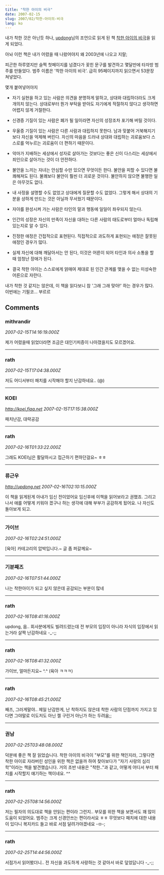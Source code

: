 ```yaml
---
title: "착한 아이의 비극"
date: 2007-02-15
slug: 2007/02/착한-아이의-비극
lang: ko
---
```


내가 착한 것은 아닌듯 하나, [updong](http://updong.net)님의 조언으로 읽게 된 책 [착한 아이의 비극](http://www.yes24.com/Goods/FTGoodsView.aspx?goodsNo=419852&CategoryNumber=001001001005)을 읽게 되었다.

아놔 이런 책은 내가 어렸을 때 나왔어야지 왜 2003년에 나오고 지랄;

피곤한 하루였지만 슬쩍 첫페이지를 넘겼다가 꽂힌 문구를 발견하고 몇달만에 타자방 범주를 만들었다.
범주 이름은 '착한 아이의 비극'. 급히 95페이지까지 읽으면서 53문장 쳐넣었다. 

몇개 붙여넣어야지

- 자기 실현을 하고 있는 사람은 의견을 분명하게 말하고, 상대와 대립하더라도 크게 개의치 않는다. 상대로부터 뭔가 부탁을 받아도 자기에게 적절하지 않다고 생각하면 어렵지 않게 거절한다.
- 신경증 기질이 있는 사람은 폐가 될 일이라면 자신의 성장조차 포기해 버릴 것이다.
- 우울증 기질이 있는 사람은 다른 사람과 대립하지 못한다. 남과 맞붙어 거북해지기 보다 자신을 억제해 버린다. 자신의 마음을 드러내 상대와 대립하는 괴로움보다 스스로를 억누르는 괴로움이 더 편하기 때문이다.
- 악마가 지배하는 세상에서 성자로 살아가는 것보다는 좋은 신이 다스리는 세상에서 죄인으로 살아가는 것이 더 안전하다.
- 불안을 느끼는 자녀는 안심할 수만 있으면 무엇이든 한다. 불안을 피할 수 있다면 불쾌해져도 된다. 불쾌보다 불안이 훨씬 더 괴로운 것이다. 불안하지 않으면 불행한 일은 아무것도 없다.
- 내 사정을 설명할 수도 없었고 상대에게 질문할 수도 없었다. 그렇게 해서 상대의 기분을 상하게 만드는 것은 아닐까 무서웠기 때문이다.

- 자아를 완성시켜 가는 사람은 타인의 말과 행동에 일일이 좌우되지 않는다.
- 인간의 성장은 자신의 만족이 자신을 대하는 다른 사람의 태도로부터 얼마나 독립해 있는지로 알 수 있다.
- 진정한 애정은 간접적으로 표현된다. 직접적으로 과도하게 표현되는 애정은 잘못된 애정인 경우가 많다.
- 실제 자신에 대해 깨달아서는 안 된다, 이것은 어른이 되어 타인과 의사 소통을 할 때 엄청난 장애가 된다.
- 결국 착한 아이는 스스로에게 얽매여 제대로 된 인간 관계를 맺을 수 없는 미성숙한 어른으로 자란다.

내가 착한 것 같지는 않은데, 이 책을 읽다보니 참 '그래 그래 맞아!' 하는 경우가 많다.
이번에는 기필코... 부르르

## Comments

### mithrandir
*2007-02-15T14:16:19.000Z*

제가 어렸을때 읽었더라면 조금은 대인기피증이 나아졌을지도 모르겠어요.

---

### rath
*2007-02-15T17:04:38.000Z*

저도 어디서부터 패치를 시작해야 할지 난감하네요.. (@)

---

### KOEI
*http://koei.fiaa.net*
*2007-02-15T17:15:38.000Z*

패치난감, 대략공감

---

### rath
*2007-02-16T01:33:22.000Z*

그래도 KOEI님은 활달하시고 접근하기 편하던걸요~ ㅎㅎ

---

### 류근우
*http://updong.net*
*2007-02-16T02:10:15.000Z*

이 책을 읽게된게 아내가 임신 전이었어요 임신후에 이책을 읽어보라고 권했죠.
그리고 나서 애를 어떻게 키워야 겠구나 하는 생각에 대해 부부가 공감하게 됬어요.
나 자신도 돌아보게 되고.

---

### 가이브
*2007-02-16T02:24:51.000Z*

[육아] 카테고리의 압박입니다.~ 글 좀 퍼갈께요~

---

### 기분째즈
*2007-02-16T07:51:44.000Z*

나는 착한아이가 되고 싶지 않은데 공감되는 부분이 많네

---

### rath
*2007-02-16T08:41:16.000Z*

updong, 음.. 회사분에게도 빌려드렸는데 전 부모의 입장이 아니라 자식의 입장에서 읽는거라 살짝 난감하네요 -_-;;

---

### rath
*2007-02-16T08:41:32.000Z*

가이브, 얼마든지요~ ^.^ (육아 ㅋㅋㅋ)

---

### rath
*2007-02-16T08:45:21.000Z*

째즈, 그러게말야.. 제일 난감한게, 난 착하지도 않은데 착한 사람의 단점까지 가지고 있다면 그야말로 이도저도 아닌 젤 구린거 아닌가 하는 두려움;;

---

### 권남
*2007-02-25T03:48:08.000Z*

덕분에 좋은 책 잘 읽었습니다. 착한 아이의 비극이 "부모"를 위한 책인지라, 그렇다면 착한 아이로 자라버린 성인을 위한 책은 없을까 하여 찾아보다가 "자기 사랑의 심리학"이라는 책을 발견했습니다. 거의 초반 내용은 "착한.."과 같고, 어떻게 어디서 부터 패치를 시작할지 얘기하는 책이네요. ^^

---

### rath
*2007-02-25T08:14:56.000Z*

저는 필자의 의도대로 책을 안읽는 편이라 그런지.. 부모를 위한 책을 보면서도 꽤 많이 도움이 되었어요. 범주는 크게 신경안쓰는 편이라서요 ㅎㅎ
무엇보다 패치에 대한 내용이 있다니 복지카드 들고 바로 서점 달려가야겠네요 -ㅁ-;

---

### rath
*2007-02-25T14:44:56.000Z*

서점가서 읽어봤더니.. 전 자신을 과도하게 사랑하는 것 같아서 바로 덮었답니다 -_-;;

---

